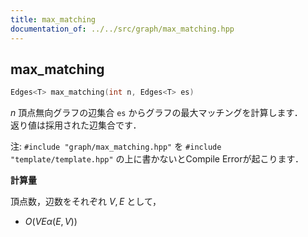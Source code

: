```yaml
---
title: max_matching
documentation_of: ../../src/graph/max_matching.hpp
---
```


## max_matching

```cpp
Edges<T> max_matching(int n, Edges<T> es)
```

$n$ 頂点無向グラフの辺集合 `es` からグラフの最大マッチングを計算します．<br>
返り値は採用された辺集合です．

注: `#include "graph/max_matching.hpp"` を `#include "template/template.hpp"` の上に書かないとCompile Errorが起こります．

**計算量**

頂点数，辺数をそれぞれ $V, E$ として，

- $O(VE \alpha(E, V))$